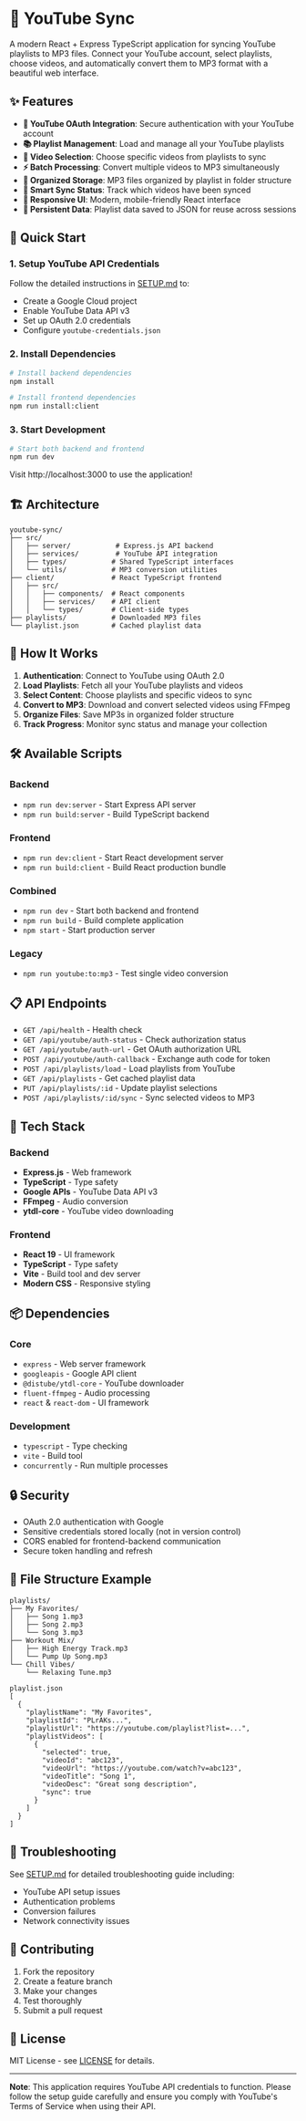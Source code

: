 # 🎵 YouTube Sync

A modern React + Express TypeScript application for syncing YouTube playlists to MP3 files. Connect your YouTube account, select playlists, choose videos, and automatically convert them to MP3 format with a beautiful web interface.

## ✨ Features

- **🔐 YouTube OAuth Integration**: Secure authentication with your YouTube account
- **📚 Playlist Management**: Load and manage all your YouTube playlists
- **🎵 Video Selection**: Choose specific videos from playlists to sync
- **⚡ Batch Processing**: Convert multiple videos to MP3 simultaneously
- **📁 Organized Storage**: MP3 files organized by playlist in folder structure
- **🎯 Smart Sync Status**: Track which videos have been synced
- **📱 Responsive UI**: Modern, mobile-friendly React interface
- **💾 Persistent Data**: Playlist data saved to JSON for reuse across sessions

## 🚀 Quick Start

### 1. Setup YouTube API Credentials

Follow the detailed instructions in [SETUP.md](./SETUP.md) to:
- Create a Google Cloud project
- Enable YouTube Data API v3
- Set up OAuth 2.0 credentials
- Configure `youtube-credentials.json`

### 2. Install Dependencies

```bash
# Install backend dependencies
npm install

# Install frontend dependencies
npm run install:client
```

### 3. Start Development

```bash
# Start both backend and frontend
npm run dev
```

Visit http://localhost:3000 to use the application!

## 🏗️ Architecture

```
youtube-sync/
├── src/
│   ├── server/           # Express.js API backend
│   ├── services/         # YouTube API integration
│   ├── types/           # Shared TypeScript interfaces
│   └── utils/           # MP3 conversion utilities
├── client/              # React TypeScript frontend
│   ├── src/
│   │   ├── components/  # React components
│   │   ├── services/    # API client
│   │   └── types/       # Client-side types
├── playlists/           # Downloaded MP3 files
└── playlist.json        # Cached playlist data
```

## 🎯 How It Works

1. **Authentication**: Connect to YouTube using OAuth 2.0
2. **Load Playlists**: Fetch all your YouTube playlists and videos
3. **Select Content**: Choose playlists and specific videos to sync
4. **Convert to MP3**: Download and convert selected videos using FFmpeg
5. **Organize Files**: Save MP3s in organized folder structure
6. **Track Progress**: Monitor sync status and manage your collection

## 🛠️ Available Scripts

### Backend
- `npm run dev:server` - Start Express API server
- `npm run build:server` - Build TypeScript backend

### Frontend
- `npm run dev:client` - Start React development server
- `npm run build:client` - Build React production bundle

### Combined
- `npm run dev` - Start both backend and frontend
- `npm run build` - Build complete application
- `npm start` - Start production server

### Legacy
- `npm run youtube:to:mp3` - Test single video conversion

## 📋 API Endpoints

- `GET /api/health` - Health check
- `GET /api/youtube/auth-status` - Check authorization status
- `GET /api/youtube/auth-url` - Get OAuth authorization URL
- `POST /api/youtube/auth-callback` - Exchange auth code for token
- `POST /api/playlists/load` - Load playlists from YouTube
- `GET /api/playlists` - Get cached playlist data
- `PUT /api/playlists/:id` - Update playlist selections
- `POST /api/playlists/:id/sync` - Sync selected videos to MP3

## 🔧 Tech Stack

### Backend
- **Express.js** - Web framework
- **TypeScript** - Type safety
- **Google APIs** - YouTube Data API v3
- **FFmpeg** - Audio conversion
- **ytdl-core** - YouTube video downloading

### Frontend
- **React 19** - UI framework
- **TypeScript** - Type safety
- **Vite** - Build tool and dev server
- **Modern CSS** - Responsive styling

## 📦 Dependencies

### Core
- `express` - Web server framework
- `googleapis` - Google API client
- `@distube/ytdl-core` - YouTube downloader
- `fluent-ffmpeg` - Audio processing
- `react` & `react-dom` - UI framework

### Development
- `typescript` - Type checking
- `vite` - Build tool
- `concurrently` - Run multiple processes

## 🔒 Security

- OAuth 2.0 authentication with Google
- Sensitive credentials stored locally (not in version control)
- CORS enabled for frontend-backend communication
- Secure token handling and refresh

## 📝 File Structure Example

```
playlists/
├── My Favorites/
│   ├── Song 1.mp3
│   ├── Song 2.mp3
│   └── Song 3.mp3
├── Workout Mix/
│   ├── High Energy Track.mp3
│   └── Pump Up Song.mp3
└── Chill Vibes/
    └── Relaxing Tune.mp3

playlist.json
[
  {
    "playlistName": "My Favorites",
    "playlistId": "PLrAKs...",
    "playlistUrl": "https://youtube.com/playlist?list=...",
    "playlistVideos": [
      {
        "selected": true,
        "videoId": "abc123",
        "videoUrl": "https://youtube.com/watch?v=abc123",
        "videoTitle": "Song 1",
        "videoDesc": "Great song description",
        "sync": true
      }
    ]
  }
]
```

## 🐛 Troubleshooting

See [SETUP.md](./SETUP.md) for detailed troubleshooting guide including:
- YouTube API setup issues
- Authentication problems
- Conversion failures
- Network connectivity issues

## 🤝 Contributing

1. Fork the repository
2. Create a feature branch
3. Make your changes
4. Test thoroughly
5. Submit a pull request

## 📄 License

MIT License - see [LICENSE](LICENSE) for details.

---

**Note**: This application requires YouTube API credentials to function. Please follow the setup guide carefully and ensure you comply with YouTube's Terms of Service when using their API. 